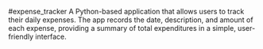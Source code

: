 #expense_tracker
A Python-based application that allows users to track their daily expenses. The app records the date, description, and amount of each expense, providing a summary of total
expenditures in a simple, user-friendly interface.
